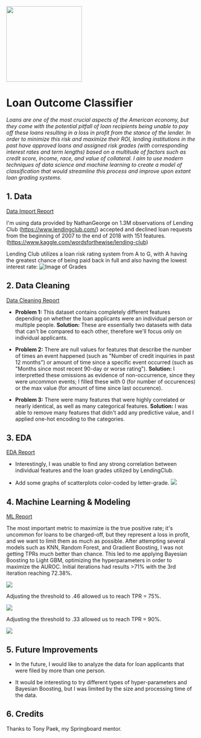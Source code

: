 <img src="https://www.picpedia.org/highway-signs/images/loan.jpg" height="200">

# Loan Outcome Classifier

*Loans are one of the most crucial aspects of the American economy, but they come with the potential pitfall of loan recipients being unable to pay off these loans resulting in a loss in profit from the stance of the lender.  In order to minimize this risk and maximize their ROI, lending institutions in the past have approved loans and assigned risk grades (with corresponding interest rates and term lengths) based on a multitude of factors such as credit score, income, race, and value of collateral.  I aim to use modern techniques of data science and machine learning to create a model of classification that would streamline this process and improve upon extant loan grading systems.*


## 1. Data

[Data Import Report](https://github.com/ErnieLG/Projects/blob/main/Loan_Outcome_Classifier/1.%20Import_Data/Import_Data.ipynb)

I'm using data provided by NathanGeorge on 1.3M observations of Lending Club (https://www.lendingclub.com/) accepted and declined loan requests from the beginning of 2007 to the end of 2018 with 151 features.  (https://www.kaggle.com/wordsforthewise/lending-club)  

Lending Club utilizes a loan risk rating system from A to G, with A having the greatest chance of being paid back in full and also having the lowest interest rate:
![Image of Grades](https://www.moneycrashers.com/wp-content/uploads/2015/04/reward-risk.png)


## 2. Data Cleaning 

[Data Cleaning Report](https://github.com/ErnieLG/Projects/blob/main/Loan_Outcome_Classifier/2.%20Data_Cleaning/Data_Cleaning.ipynb)

* **Problem 1:** This dataset contains completely different features depending on whether the loan applicants were an individual person or multiple people.  **Solution:** These are essentially two datasets with data that can't be compared to each other, therefore we'll focus only on individual applicants.

* **Problem 2:** There are null values for features that describe the number of times an event happened (such as "Number of credit inquiries in past 12 months") or amount of time since a specific event occurred (such as "Months since most recent 90-day or worse rating"). **Solution:** I interpretted these omissions as evidence of non-occurrence, since they were uncommon events; I filled these with 0 (for number of occurences) or the max value (for amount of time since last occurence).

* **Problem 3:** There were many features that were highly correlated or nearly identical, as well as many categorical features.  **Solution:** I was able to remove many features that didn't add any predictive value, and I applied one-hot encoding to the categories.


## 3. EDA

[EDA Report](https://github.com/ErnieLG/Projects/blob/main/Loan_Outcome_Classifier/3.%20EDA/EDA.ipynb)

* Interestingly, I was unable to find any strong correlation between individual features and the loan grades utilized by LendingClub.  

* Add some graphs of scatterplots color-coded by letter-grade.
![](./6_README_files/star_counts.png)

## 4. Machine Learning & Modeling

[ML Report](https://github.com/ErnieLG/Projects/blob/main/Loan_Outcome_Classifier/4.%20Modeling/Modeling.ipynb)

The most important metric to maximize is the true positive rate; it's uncommon for loans to be charged-off, but they represent a loss in profit, and we want to limit them as much as possible.  After attempting several models such as KNN, Random Forest, and Gradient Boosting, I was not getting TPRs much better than chance.  This led to me applying Bayesian Boosting to Light GBM, optimizing the hyperparameters in order to maximize the AUROC.  Initial iterations had results >71% with the 3rd iteration reaching 72.38%.  

![](./6_README_files/algo.png)

Adjusting the threshold to .46 allowed us to reach TPR = 75%.

![](./6_README_files/forumla.png)

Adjusting the threshold to .33 allowed us to reach TPR = 90%.

![](./6_README_files/forumla.png)


## 5. Future Improvements

* In the future, I would like to analyze the data for loan applicants that were filed by more than one person.

* It would be interesting to try different types of hyper-parameters and Bayesian Boosting, but I was limited by the size and processing time of the data.


## 6. Credits

Thanks to Tony Paek, my Springboard mentor. 
